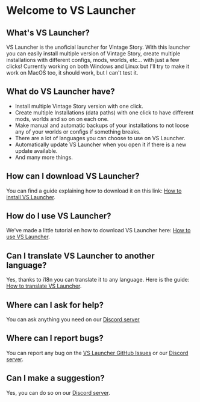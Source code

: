 # Welcome to VS Launcher

## What's VS Launcher?

VS Launcher is the unoficial launcher for Vintage Story.
With this launcher you can easily install multiple version of Vintage Story, create multiple installations with different configs, mods, worlds, etc... with just a few clicks!
Currently working on both Windows and Linux but I'll try to make it work on MacOS too, it should work, but I can't test it.

## What do VS Launcher have?

- Install multiple Vintage Story version with one click.
- Create multiple Installations (data paths) with one click to have different mods, worlds and so on on each one.
- Make manual and automatic backups of your installations to not loose any of your worlds or configs if something breaks.
- There are a lot of languages you can choose to use on VS Launcher.
- Automatically update VS Launcher when you open it if there is a new update available.
- And many more things.

## How can I download VS Launcher?

You can find a guide explaining how to download it on this link: [How to install VS Launcher](https://vsldocs.xurxomf.xyz/get-started/installation).

## How do I use VS Launcher?

We've made a little tutorial en how to download VS Launcher here: [How to use VS Launcher](https://vsldocs.xurxomf.xyz/get-started/usage).

## Can I translate VS Launcher to another language?

Yes, thanks to i18n you can translate it to any language. Here is the guide: [How to translate VS Launcher](https://vsldocs.xurxomf.xyz/get-started/translation).

## Where can I ask for help?

You can ask anything you need on our [Discord server](https://discord.gg/RtWpYBRRUz)

## Where can I report bugs?

You can report any bug on the [VS Launcher GitHub Issues](https://github.com/XurxoMF/vs-launcher/issues) or our [Discord server](https://discord.gg/RtWpYBRRUz).

## Can I make a suggestion?

Yes, you can do so on our [Discord server](https://discord.gg/RtWpYBRRUz).
